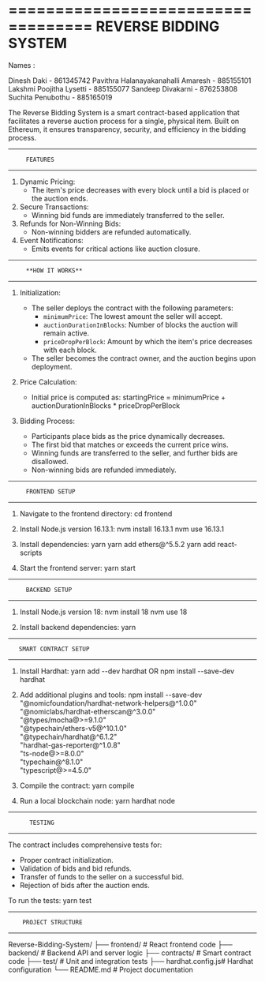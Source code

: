 ===================================
         REVERSE BIDDING SYSTEM
===================================

Names :

Dinesh Daki - 861345742
Pavithra Halanayakanahalli Amaresh - 885155101
Lakshmi Poojitha Lysetti - 885155077
Sandeep Divakarni - 876253808
Suchita Penubothu - 885165019

The Reverse Bidding System is a smart contract-based application that facilitates a reverse auction process for a single, physical item. Built on Ethereum, it ensures transparency, security, and efficiency in the bidding process.

-----------------------------------
         FEATURES
-----------------------------------
1. Dynamic Pricing:
   - The item's price decreases with every block until a bid is placed or the auction ends.
2. Secure Transactions:
   - Winning bid funds are immediately transferred to the seller.
3. Refunds for Non-Winning Bids:
   - Non-winning bidders are refunded automatically.
4. Event Notifications:
   - Emits events for critical actions like auction closure.

-----------------------------------
         **HOW IT WORKS**
-----------------------------------
1. Initialization:
   - The seller deploys the contract with the following parameters:
     - `minimumPrice`: The lowest amount the seller will accept.
     - `auctionDurationInBlocks`: Number of blocks the auction will remain active.
     - `priceDropPerBlock`: Amount by which the item's price decreases with each block.
   - The seller becomes the contract owner, and the auction begins upon deployment.

2. Price Calculation:
   - Initial price is computed as:
     startingPrice = minimumPrice + auctionDurationInBlocks * priceDropPerBlock

3. Bidding Process:
   - Participants place bids as the price dynamically decreases.
   - The first bid that matches or exceeds the current price wins.
   - Winning funds are transferred to the seller, and further bids are disallowed.
   - Non-winning bids are refunded immediately.

-----------------------------------
         FRONTEND SETUP
-----------------------------------
1. Navigate to the frontend directory:
   cd frontend

2. Install Node.js version 16.13.1:
   nvm install 16.13.1
   nvm use 16.13.1

3. Install dependencies:
   yarn
   yarn add ethers@^5.5.2
   yarn add react-scripts

4. Start the frontend server:
   yarn start

-----------------------------------
         BACKEND SETUP
-----------------------------------
1. Install Node.js version 18:
   nvm install 18
   nvm use 18

2. Install backend dependencies:
   yarn


-----------------------------------
       SMART CONTRACT SETUP
-----------------------------------
1. Install Hardhat:
   yarn add --dev hardhat
   OR
   npm install --save-dev hardhat

2. Add additional plugins and tools:
   npm install --save-dev \
   "@nomicfoundation/hardhat-network-helpers@^1.0.0" \
   "@nomiclabs/hardhat-etherscan@^3.0.0" \
   "@types/mocha@>=9.1.0" \
   "@typechain/ethers-v5@^10.1.0" \
   "@typechain/hardhat@^6.1.2" \
   "hardhat-gas-reporter@^1.0.8" \
   "ts-node@>=8.0.0" \
   "typechain@^8.1.0" \
   "typescript@>=4.5.0"

3. Compile the contract:
   yarn compile

4. Run a local blockchain node:
   yarn hardhat node

-----------------------------------
          TESTING
-----------------------------------
The contract includes comprehensive tests for:
- Proper contract initialization.
- Validation of bids and bid refunds.
- Transfer of funds to the seller on a successful bid.
- Rejection of bids after the auction ends.

To run the tests:
   yarn test

-----------------------------------
        PROJECT STRUCTURE
-----------------------------------
Reverse-Bidding-System/
├── frontend/        # React frontend code
├── backend/         # Backend API and server logic
├── contracts/       # Smart contract code
├── test/            # Unit and integration tests
├── hardhat.config.js# Hardhat configuration
└── README.md        # Project documentation

